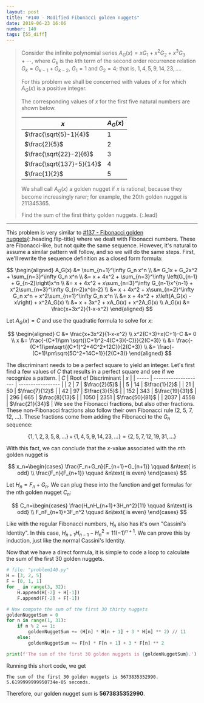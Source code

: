 ```yaml
---
layout: post
title: "#140 - Modified Fibonacci golden nuggets"
date: 2019-06-23 16:06
number: 140
tags: [55_diff]
---
```

> Consider the infinite polynomial series $A_G(x) = xG_1+x^2G_2+x^3G_3+\cdots$, where $G_k$ is the $k$th term of the second order recurrence relation $G_k=G_{k-1}+G_{k-2}$, $G_1=1$ and $G_2=4$; that is, $1,4,5,9,14,23, \dots$.
>
> For this problem we shall be concerned with values of $x$ for which $A_G(x)$ is a positive integer.
>
> The corresponding values of $x$ for the first five natural numbers are shown below.
>
> | $x$                       | $A_G(x)$ |
> | --------------------------- | ---------- |
> | $\frac{\sqrt{5}-1}{4}$    | 1          |
> | $\frac{2}{5}$             | 2          |
> | $\frac{\sqrt{22}-2}{6}$   | 3          |
> | $\frac{\sqrt{137}-5}{14}$ | 4          |
> | $\frac{1}{2}$             | 5          |
>
> We shall call $A_G(x)$ a golden nugget if $x$ is rational, because they become increasingly rarer; for example, the 20th golden nugget is 211345365.
>
> Find the sum of the first thirty golden nuggets.
{:.lead}
* * *

This problem is very similar to [#137 - Fibonacci golden nuggets](/blog/project_euler/2019-06-21-137-Fibonacci-golden-nuggets){:.heading.flip-title} where we dealt with Fibonacci numbers. These are Fibonacci-like, but not quite the same sequence. However, it's natural to assume a similar pattern will follow, and so we will do the same steps. First, we'll rewrite the sequence definition as a closed form formula:

$$
\begin{aligned}
	A_G(x) &= \sum_{n=1}^\infty G_n x^n
	\\ &=
	G_1x + G_2x^2 + \sum_{n=3}^\infty G_n x^n
	\\ &=
	x + 4x^2 + \sum_{n=3}^\infty \left(G_{n-1} + G_{n-2}\right)x^n
	\\ &=
	x + 4x^2 + x\sum_{n=3}^\infty G_{n-1}x^{n-1} + x^2\sum_{n=3}^\infty G_{n-2}x^{n-2}
	\\ &=
	x + 4x^2 + x\sum_{n=2}^\infty G_n x^n + x^2\sum_{n=1}^\infty G_n x^n
	\\ &=
	x + 4x^2 + x\left(A_G(x) - x\right) + x^2A_G(x)
	\\ &=
	x + 3x^2 + xA_G(x) + x^2A_G(x)
	\\
	A_G(x) &= \frac{x+3x^2}{1-x-x^2}
\end{aligned}
$$

Let $A_G(x) = C$ and use the quadratic formula to solve for $x$:

$$
\begin{aligned}
	C &= \frac{x+3x^2}{1-x-x^2}
	\\
	x^2(C+3)+x(C+1)-C &= 0
	\\
	x &= \frac{-(C+1)\pm \sqrt{(C+1)^2-4(C+3)(-C)}}{2(C+3)}
	\\ &=
	\frac{-(C+1)\pm\sqrt{(C+1)^2+4C^2+12C}}{2(C+3)}
	\\ &=
	\frac{-(C+1)\pm\sqrt{5C^2+14C+1}}{2(C+3)}
\end{aligned}
$$

The discriminant needs to be a perfect square to yield an integer. Let's first find a few values of $C$ that results in a perfect square and see if we recognize a pattern.
| $C$     | Root of Discriminant | $x$             |
| ----- | -------------------- | ----------------- |
| 2     | 7                    | $\frac{2}{5}$   |
| 5     | 14                   | $\frac{1}{2}$   |
| 21    | 50                   | $\frac{7}{12}$  |
| 42    | 97                   | $\frac{3}{5}$   |
| 152   | 343                  | $\frac{19}{31}$ |
| 296   | 665                  | $\frac{8}{13}$  |
| 1050  | 2351                 | $\frac{50}{81}$ |
| 2037  | 4558                 | $\frac{21}{34}$ |
We see the Fibonacci fractions, but also other fractions. These non-Fibonacci fractions also follow their own Fibonacci rule (2, 5, 7, 12, ...). These fractions come from adding the Fibonacci to the $G_n$ sequence:

$$
\{1,1,2,3,5,8,\dots\}\,+\,\{1,4,5,9,14,23,\dots\} = \{2,5,7,12,19,31,\dots\}
$$

With this fact, we can conclude that the $x$-value associated with the $n$th golden nugget is

$$
x_n=\begin{cases}
	\frac{F_n+G_n}{F_{n+1}+G_{n+1}} \qquad &n\text{ is odd}
	\\
	\frac{F_n}{F_{n+1}} \qquad &n\text{ is even}
\end{cases}
$$

Let $H_n = F_n + G_n$. We can plug these into the function and get formulas for the $n$th golden nugget $C_n$:

$$
C_n=\begin{cases}
	\frac{H_nH_{n+1}+3H_n^2}{11} \qquad &n\text{ is odd}
	\\
	F_nF_{n+1}+3F_n^2 \qquad &n\text{ is even}
\end{cases}
$$

Like with the regular Fibonacci numbers, $H_n$ also has it's own "Cassini's Identity". In this case, $H_{n+1}H_{n-1}-H_n^2=11(-1)^{n+1}$. We can prove this by induction, just like the normal Cassini's Identity.

Now that we have a direct formula, it is simple to code a loop to calculate the sum of the first 30 golden nuggets.
```python
# file: "problem140.py"
H = [3, 2, 5]
F = [0, 1, 1]
for _ in range(3, 32):
    H.append(H[-2] + H[-1])
    F.append(F[-2] + F[-1])

# Now compute the sum of the first 30 thirty nuggets
goldenNuggetSum = 0
for n in range(1, 31):
    if n % 2 == 1:
        goldenNuggetSum += (H[n] * H[n + 1] + 3 * H[n] ** 2) // 11
    else:
        goldenNuggetSum += F[n] * F[n + 1] + 3 * F[n] ** 2

print(f'The sum of the first 30 golden nuggets is {goldenNuggetSum}.')
```

Running this short code, we get
```
The sum of the first 30 golden nuggets is 5673835352990.
5.6199999999950734e-05 seconds.
```
Therefore, our golden nugget sum is **5673835352990**.